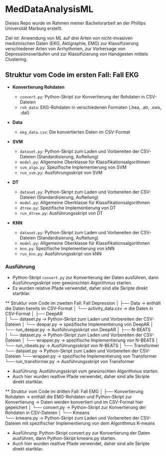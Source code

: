 # MedDataAnalysisML

Dieses Repo wurde im Rahmen meiner Bachelorarbeit an der Phillips Universität Marburg erstellt.

Ziel ist: Anwendung von ML auf drei Arten von nicht-invasiven medizinischen Daten (EKG, Aktigraphie, EMG) zur Klassifizierung verschiedener Arten von Arrhythmien, zur Vorhersage von Depressionsverläufen und zur Klassifizierung von Handgesten mittels Clustering.

## Struktur vom Code im ersten Fall: Fall EKG

- **Konvertierung Rohdaten**
  - `convert.py`: Python-Skript zur Konvertierung der Rohdaten in CSV-Dateien
  - `roh_data`: EKG-Rohdaten in verschiedenen Formaten (.hea, .atr, .xws, .dat)
- **Data**
  - `ekg_data.csv`: Die konvertierten Daten im CSV-Format

- **SVM**
  - `dataset.py`: Python-Skript zum Laden und Vorbereiten der CSV-Dateien (Standardisierung, Aufteilung)
  - `model.py`: Allgemeine Oberklasse für Klassifikationsalgorithmen
  - `svm_algo.py`: Spezifische Implementierung von SVM
  - `run_svm.py`: Ausführungsskript von SVM

- **DT**
  - `dataset.py`: Python-Skript zum Laden und Vorbereiten der CSV-Dateien (Standardisierung, Aufteilung)
  - `model.py`: Allgemeine Oberklasse für Klassifikationsalgorithmen
  - `dtree.py`: Spezifische Implementierung von DT
  - `run_dtree.py`: Ausführungsskript von DT

- **KNN**
  - `dataset.py`: Python-Skript zum Laden und Vorbereiten der CSV-Dateien (Standardisierung, Aufteilung)
  - `model.py`: Allgemeine Oberklasse für Klassifikationsalgorithmen
  - `knn.py`: Spezifische Implementierung von kNN
  - `run_knn.py`: Ausführungsskript von kNN

### Ausführung
- Python-Skript `convert.py` zur Konvertierung der Daten ausführen, dann Ausführungsskript vom gewünschten Algorithmus starten.
- Es wurden relative Pfade verwendet, daher sind alle Skripte direkt startklar.


** Struktur vom Code im zweiten Fall:
Fall Depression
│
├── Data                              -> enthält die Daten bereits im CSV-Format
│   └── activity_data.csv             -> die Daten in CSV-Format
│
├── DeepAR                             
│   └── dataset.py                    -> Python-Skript zum Laden und Vorbereiten der CSV-Dateien 
│   └── deepar.py                     -> spezifische Implementierung von DeepAR
│   └── run_deepar.py                 -> Ausführungsskript von DeepAR
│
├── N-BEATS                       
│   └── dataset.py                    -> Python-Skript zum Laden und Vorbereiten der CSV-Dateien 
│   └── wrapper.py                    -> spezifische Implementierung von N-BEATS
│   └── run_nbeats.py                 -> Ausführungsskript von N-BEATS
│
└── Transformer                      
   └── dataset.py                     -> Python-Skript zum Laden und Vorbereiten der CSV-Dateien
   └── wrapper.py                     -> spezifische Implementierung von Transformer
   └── run_transformer.py             -> Ausführungsskript von Transformer

- Ausführung: Ausführungsskript vom gewünschten Algorithmus starten.
- Auch hier wurden realtive Pfade verwendet, daher sind alle Skripte direkt startklar.


** Struktur vom Code im dritten Fall:
Fall EMG
│
├── Konvertierung Rohdaten            -> enthält die EMG-Rohdaten und Python-Skript zur Konvertierung  -> Daten werden konvertiert und im CSV-Format hier gepeichert
│   └── convert.py                    -> Python-Skript zur Konvertierung der Rohdaten in CSV-Dateien
│
└── Kmeans                      
   └── kmeans.py                      -> Python-Skript zum Laden und Vorbereiten der CSV-Dateien mit spezifischer Implementierung von dem Algorithmus K-means

- Ausführung: Python-Skript convert.py zur Konvertierung der Daten ausführen, dann Python-Skript kmeans.py starten.
- Auch hier wurden realtive Pfade verwendet, daher sind alle Skripte direkt startklar.


















